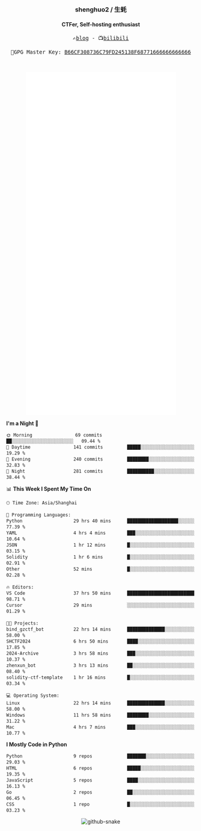 <h3 align="center"> shenghuo2 / 生蚝 </h3>
<h4 align="center" >CTFer, Self-hosting enthusiast</h3>


<p align="center">
  <samp>
    ✍️<a href="https://blog.shenghuo2.top/">blog</a> -
    📺<a href="https://space.bilibili.com/85894935">bilibili</a>
  </samp>
</p>
<p align="center">
  <samp>
     🔐GPG Master Key: <a align="center" href="https://github.com/shenghuo2.gpg">B66CF308736C79FD245138F68771666666666666</a>
  </samp>
</p>
<br>
<p align="center">
  <a href="https://github.com/shenghuo2">
    <img width="400" align="top" src="https://github.com/shenghuo2/shenghuo2/blob/main/metrics.left.svg" />
  </a>
  <a href="https://github.com/shenghuo2">
    <img width="400" align="top" src="https://github.com/shenghuo2/shenghuo2/blob/main/metrics.right.svg" />
  </a>
</p>


<!--START_SECTION:waka-->
**I'm a Night 🦉** 

```text
🌞 Morning                69 commits          ██░░░░░░░░░░░░░░░░░░░░░░░   09.44 % 
🌆 Daytime                141 commits         █████░░░░░░░░░░░░░░░░░░░░   19.29 % 
🌃 Evening                240 commits         ████████░░░░░░░░░░░░░░░░░   32.83 % 
🌙 Night                  281 commits         ██████████░░░░░░░░░░░░░░░   38.44 % 
```


📊 **This Week I Spent My Time On** 

```text
🕑︎ Time Zone: Asia/Shanghai

💬 Programming Languages: 
Python                   29 hrs 40 mins      ███████████████████░░░░░░   77.39 % 
YAML                     4 hrs 4 mins        ███░░░░░░░░░░░░░░░░░░░░░░   10.64 % 
JSON                     1 hr 12 mins        █░░░░░░░░░░░░░░░░░░░░░░░░   03.15 % 
Solidity                 1 hr 6 mins         █░░░░░░░░░░░░░░░░░░░░░░░░   02.91 % 
Other                    52 mins             █░░░░░░░░░░░░░░░░░░░░░░░░   02.28 % 

🔥 Editors: 
VS Code                  37 hrs 50 mins      █████████████████████████   98.71 % 
Cursor                   29 mins             ░░░░░░░░░░░░░░░░░░░░░░░░░   01.29 % 

🐱‍💻 Projects: 
bind_gzctf_bot           22 hrs 14 mins      ██████████████░░░░░░░░░░░   58.00 % 
SHCTF2024                6 hrs 50 mins       ████░░░░░░░░░░░░░░░░░░░░░   17.85 % 
2024-Archive             3 hrs 58 mins       ███░░░░░░░░░░░░░░░░░░░░░░   10.37 % 
zhenxun_bot              3 hrs 13 mins       ██░░░░░░░░░░░░░░░░░░░░░░░   08.40 % 
solidity-ctf-template    1 hr 16 mins        █░░░░░░░░░░░░░░░░░░░░░░░░   03.34 % 

💻 Operating System: 
Linux                    22 hrs 14 mins      ██████████████░░░░░░░░░░░   58.00 % 
Windows                  11 hrs 58 mins      ████████░░░░░░░░░░░░░░░░░   31.22 % 
Mac                      4 hrs 7 mins        ███░░░░░░░░░░░░░░░░░░░░░░   10.77 % 
```

**I Mostly Code in Python** 

```text
Python                   9 repos             ███████░░░░░░░░░░░░░░░░░░   29.03 % 
HTML                     6 repos             █████░░░░░░░░░░░░░░░░░░░░   19.35 % 
JavaScript               5 repos             ████░░░░░░░░░░░░░░░░░░░░░   16.13 % 
Go                       2 repos             ██░░░░░░░░░░░░░░░░░░░░░░░   06.45 % 
CSS                      1 repo              █░░░░░░░░░░░░░░░░░░░░░░░░   03.23 % 
```




<!--END_SECTION:waka-->


<div align="center">
  <picture>
    <source media="(prefers-color-scheme: dark)" srcset="https://gist.githubusercontent.com/shenghuo2/bfce20b14ab0484cef03bae6e60e0b3a/raw/github-snake-dark.svg" />
    <source media="(prefers-color-scheme: light)" srcset="https://gist.githubusercontent.com/shenghuo2/bfce20b14ab0484cef03bae6e60e0b3a/raw/github-snake.svg" />
    <img alt="github-snake" src="https://gist.githubusercontent.com/shenghuo2/bfce20b14ab0484cef03bae6e60e0b3a/raw/github-snake.svg" />
  </picture>
</div>

<!--
**shenghuo2/shenghuo2** is a ✨ _special_ ✨ repository because its `README.md` (this file) appears on your GitHub profile.

Here are some ideas to get you started:

- 🔭 I’m currently working on ...
- 🌱 I’m currently learning ...
- 👯 I’m looking to collaborate on ...
- 🤔 I’m looking for help with ...
- 💬 Ask me about ...
- 📫 How to reach me: ...
- 😄 Pronouns: ...
- ⚡ Fun fact: ...
-->
